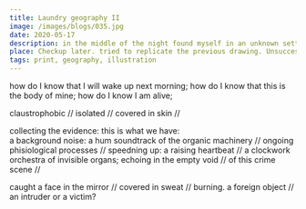 ```yaml
---
title: Laundry geography II
image: /images/blogs/035.jpg
date: 2020-05-17
description: in the middle of the night found myself in an unknown setting // an unknown body in a unknown landscape // a body with no history // a body of -- water?
place: Checkup later. tried to replicate the previous drawing. Unsuccesfull
tags: print, geography, illustration
---
```


how do I know that I will wake up next morning;
how do I know that this is the body of mine;
how do I know I am alive;

claustrophobic //
isolated // covered in skin //

collecting the evidence: this is what we have:  
a background noise: a hum soundtrack of the organic machinery // ongoing phisiological processes // speedning up: a raising heartbeat // a clockwork orchestra of invisible organs; echoing in the empty void // of this crime scene //

caught a face in the mirror // covered in sweat // burning. a foreign object // an intruder or a victim?
